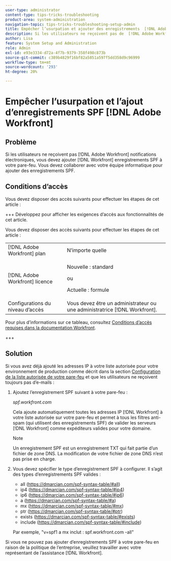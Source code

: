```yaml
---
user-type: administrator
content-type: tips-tricks-troubleshooting
product-area: system-administration
navigation-topic: tips-tricks-troubleshooting-setup-admin
title: Empêcher l’usurpation et ajouter des enregistrements  [!DNL Adobe Workfront] SPF
description: Si les utilisateurs ne reçoivent pas de  [!DNL Adobe Workfront] notifications par e-mail, vous devez ajouter des  [!DNL Workfront] enregistrements SPF à votre pare-feu. Vous devez collaborer avec votre équipe informatique pour ajouter des enregistrements SPF.
author: Lisa
feature: System Setup and Administration
role: Admin
exl-id: e93e3334-d72a-4f7b-9379-358f498c873b
source-git-commit: c389b4829f16bf82a5851a597f5dd358d9c96999
workflow-type: tm+mt
source-wordcount: '293'
ht-degree: 20%

---
```


# Empêcher l’usurpation et l’ajout d’enregistrements SPF [!DNL Adobe Workfront]

## Problème

Si les utilisateurs ne reçoivent pas [!DNL Adobe Workfront] notifications électroniques, vous devez ajouter [!DNL Workfront] enregistrements SPF à votre pare-feu. Vous devez collaborer avec votre équipe informatique pour ajouter des enregistrements SPF.

## Conditions d’accès

Vous devez disposer des accès suivants pour effectuer les étapes de cet article :

+++ Développez pour afficher les exigences d’accès aux fonctionnalités de cet article.

Vous devez disposer des accès suivants pour effectuer les étapes de cet article :

<table style="table-layout:auto"> 
 <col> 
 <col> 
 <tbody> 
  <tr> 
   <td role="rowheader">[!DNL Adobe Workfront] plan</td> 
   <td>N’importe quelle</td> 
  </tr> 
  <tr> 
   <td role="rowheader">[!DNL Adobe Workfront] licence</td> 
   <td>
   <p>Nouvelle : standard</p>
   <p>ou</p>
   <p>Actuelle : formule</p></td> 
  </tr> 
  <tr> 
   <td role="rowheader">Configurations du niveau d’accès</td> 
   <td>Vous devez être un administrateur ou une administratrice [!DNL Workfront]. </td> 
  </tr> 
 </tbody> 
</table>

Pour plus d’informations sur ce tableau, consultez [Conditions d’accès requises dans la documentation Workfront](/help/quicksilver/administration-and-setup/add-users/access-levels-and-object-permissions/access-level-requirements-in-documentation.md).

+++

## Solution

Si vous avez déjà ajouté les adresses IP à votre liste autorisée pour votre environnement de production comme décrit dans la section [Configuration de la liste autorisée de votre pare-feu](../../administration-and-setup/get-started-wf-administration/configure-your-firewall.md) et que les utilisateurs ne reçoivent toujours pas d’e-mails :

1. Ajoutez l’enregistrement SPF suivant à votre pare-feu :

   *spf.workfront.com*

   Cela ajoute automatiquement toutes les adresses IP [!DNL Workfront] à votre liste autorisée sur votre pare-feu et permet à tous les filtres anti-spam (qui utilisent des enregistrements SPF) de valider les serveurs [!DNL Workfront] comme expéditeurs valides pour votre domaine.

   >[!NOTE]
   >
   > Un enregistrement SPF est un enregistrement TXT qui fait partie d’un fichier de zone DNS. La modification de votre fichier de zone DNS n’est pas prise en charge.

1. Vous devez spécifier le type d’enregistrement SPF à configurer. Il s’agit des types d’enregistrements SPF valides :

   * all (https://dmarcian.com/spf-syntax-table/#all)
   * ip4 (https://dmarcian.com/spf-syntax-table/#ip4)
   * ip6 (https://dmarcian.com/spf-syntax-table/#ip6)
   * a (https://dmarcian.com/spf-syntax-table/#a)
   * mx (https://dmarcian.com/spf-syntax-table/#mx)
   * ptr (https://dmarcian.com/spf-syntax-table/#ptr)
   * exists (https://dmarcian.com/spf-syntax-table/#exists)
   * include (https://dmarcian.com/spf-syntax-table/#include)

   Par exemple, &quot;v=spf1 a mx inclut : spf.workfront.com -all&quot;

Si vous ne pouvez pas ajouter d’enregistrements SPF à votre pare-feu en raison de la politique de l’entreprise, veuillez travailler avec votre représentant de l’assistance [!DNL Workfront].
